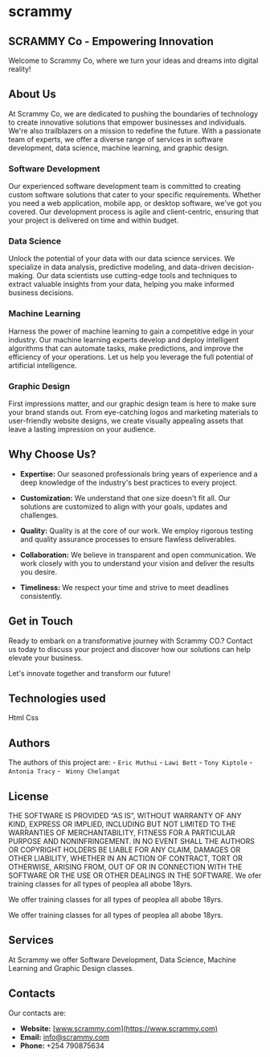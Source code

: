 # scrammy
## SCRAMMY Co - Empowering Innovation
Welcome to Scrammy Co, where we turn your ideas and dreams into digital reality!

## About Us


At Scrammy Co, we are dedicated to pushing the boundaries of technology to create innovative solutions that empower businesses and individuals. We're also trailblazers on a mission to redefine the future. With a passionate team of experts, we offer a diverse range of services in software development, data science, machine learning, and graphic design.

### Software Development

Our experienced software development team is committed to creating custom software solutions that cater to your specific requirements. Whether you need a web application, mobile app, or desktop software, we've got you covered. Our development process is agile and client-centric, ensuring that your project is delivered on time and within budget.

### Data Science

Unlock the potential of your data with our data science services. We specialize in data analysis, predictive modeling, and data-driven decision-making. Our data scientists use cutting-edge tools and techniques to extract valuable insights from your data, helping you make informed business decisions.

### Machine Learning

Harness the power of machine learning to gain a competitive edge in your industry. Our machine learning experts develop and deploy intelligent algorithms that can automate tasks, make predictions, and improve the efficiency of your operations. Let us help you leverage the full potential of artificial intelligence.

### Graphic Design

First impressions matter, and our graphic design team is here to make sure your brand stands out. From eye-catching logos and marketing materials to user-friendly website designs, we create visually appealing assets that leave a lasting impression on your audience.


## Why Choose Us?

- **Expertise:** Our seasoned professionals bring years of experience and a deep knowledge of the industry's best practices to every project.

- **Customization:** We understand that one size doesn't fit all. Our solutions are customized to align with your goals, updates and challenges.

- **Quality:** Quality is at the core of our work. We employ rigorous testing and quality assurance processes to ensure flawless deliverables.

- **Collaboration:** We believe in transparent and open communication. We work closely with you to understand your vision and deliver the results you desire.

- **Timeliness:** We respect your time and strive to meet deadlines consistently.

## Get in Touch

Ready to embark on a transformative journey with Scrammy CO.? Contact us today to discuss your project and discover how our solutions can help elevate your business.

Let's innovate together and transform our future!


## Technologies used
 Html
 Css

## Authors
The authors of this project are:
    - `Eric Muthui`
    - `Lawi Bett`
    - `Tony Kiptole`
    - `Antonia Tracy` 
    - ` Winny Chelangat`

## License
THE SOFTWARE IS PROVIDED “AS IS”, WITHOUT WARRANTY OF ANY KIND, EXPRESS OR IMPLIED, INCLUDING BUT NOT LIMITED TO THE WARRANTIES OF MERCHANTABILITY, FITNESS FOR A PARTICULAR PURPOSE AND NONINFRINGEMENT. IN NO EVENT SHALL THE AUTHORS OR COPYRIGHT HOLDERS BE LIABLE FOR ANY CLAIM, DAMAGES OR OTHER LIABILITY, WHETHER IN AN ACTION OF CONTRACT, TORT OR OTHERWISE, ARISING FROM, OUT OF OR IN CONNECTION WITH THE SOFTWARE OR THE USE OR OTHER DEALINGS IN THE SOFTWARE.
We ofer training classes for all types of peoplea all abobe 18yrs.

We offer training classes for all types of peoplea all abobe 18yrs.

We offer training classes for all types of peoplea all abobe 18yrs.

## Services 
At Scrammy we offer Software Development, Data Science, Machine Learning and Graphic Design classes.

## Contacts
Our contacts are:

- **Website:** [www.scrammy.com](https://www.scrammy.com)
- **Email:** info@scrammy.com
- **Phone:** +254 790875634



